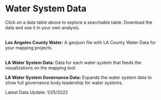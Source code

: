 # Water System Data
Click on a data table above to explore a searchable table. Download the data and use it in your own analysis. 

<br><b>Los Angeles County Water:</b> A geojson file with LA County Water Data for your mapping projects. 

<br><b>LA Water System Data:</b> Data for each water system that feeds the visualizations on the mapping tool.

<b>LA Water System Governance Data:</b> Expands the water system data to show full governance body leadership for water systems. 

Latest Data Update: 1/25/2022
